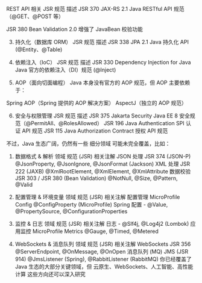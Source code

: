 
REST API 相关
JSR	规范	描述
JSR 370	JAX-RS 2.1	Java RESTful API 规范（@GET、@POST 等）

JSR 380	Bean Validation 2.0	增强了 JavaBean 校验功能


3. 持久化（数据库 ORM）
   JSR	规范	描述
   JSR 338	JPA 2.1	Java 持久化 API (@Entity、@Table)

4. 依赖注入（IoC）
   JSR	规范	描述
   JSR 330	Dependency Injection for Java	Java 官方的依赖注入（DI）规范 (@Inject)


5. AOP（面向切面编程）
   Java 本身没有官方的 AOP 规范，但 AOP 主要依赖于：

Spring AOP（Spring 提供的 AOP 解决方案）
AspectJ（独立的 AOP 规范）



6. 安全与权限管理
   JSR	规范	描述
   JSR 375	Jakarta Security	Java EE 8 安全规范（@PermitAll、@RolesAllowed）
   JSR 196	Java Authentication SPI	认证 API 规范
   JSR 115	Java Authorization Contract	授权 API 规范


不过，Java 生态广阔，仍然有一些 细分领域 可能未完全覆盖，比如：

1. 数据格式 & 解析
   领域	规范 (JSR)	相关注解
   JSON 处理	JSR 374 (JSON-P)	@JsonProperty, @JsonIgnore, @JsonFormat (Jackson)
   XML 处理	JSR 222 (JAXB)	@XmlRootElement, @XmlElement, @XmlAttribute
   数据校验	JSR 303 / JSR 380 (Bean Validation)	@NotNull, @Size, @Pattern, @Valid
2. 配置管理 & 环境变量
   领域	规范 (JSR)	相关注解
   配置管理	MicroProfile Config	@ConfigProperty (MicroProfile)
   Spring 配置	-	@Value, @PropertySource, @ConfigurationProperties
3. 监控 & 日志
   领域	规范 (JSR)	相关注解
   日志	-	@Slf4j, @Log4j2 (Lombok)
   应用监控	MicroProfile Metrics	@Gauge, @Timed, @Metered

6. WebSockets & 消息队列
   领域	规范 (JSR)	相关注解
   WebSockets	JSR 356	@ServerEndpoint, @OnMessage, @OnOpen
   消息队列 (MQ)	JMS (JSR 914)	@JmsListener (Spring), @RabbitListener (RabbitMQ)
   你已经覆盖了 Java 生态的大部分关键领域，但 云原生、WebSockets、人工智能、高性能计算 这些方向还可以深入研究
